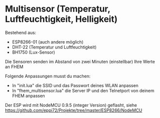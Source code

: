 # Multisensor (Temperatur, Luftfeuchtigkeit, Helligkeit) #

Bestehend aus:
- ESP8266-01 (auch andere möglich)
- DHT-22 (Temperatur und Luftfeuchtigkeit)
- BH1750 (Lux-Sensor)

Die Sensoren senden im Abstand von zwei Minuten (einstellbar) Ihre Werte an FHEM

Folgende Anpassungen musst du machen:
- In "init.lua" die SSID und das Passwort deines WLAN anpassen
- In "fhem_multisensor.lua" die Server IP und den Telnetport von deinem FHEM anpassen

Der ESP wird mit NodeMCU 0.9.5 (integer Version) geflasht, siehe https://github.com/eppi72/Projekte/tree/master/ESP8266/NodeMCU

